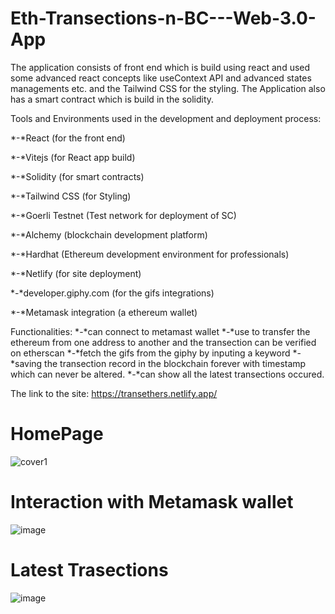 # Eth-Transections-n-BC---Web-3.0-App
The application consists of front end which is build using react and used some advanced react concepts like useContext API and advanced states managements etc. and the Tailwind CSS for the styling.
The Application also has a smart contract which is build in the solidity.

Tools and Environments used in the development and deployment process:

*-*React (for the front end)

*-*Vitejs (for React app build)

*-*Solidity (for smart contracts)

*-*Tailwind CSS (for Styling)

*-*Goerli Testnet (Test network for deployment of SC)

*-*Alchemy (blockchain development platform)

*-*Hardhat (Ethereum development environment for professionals)

*-*Netlify (for site deployment)

*-*developer.giphy.com (for the gifs integrations)

*-*Metamask integration (a ethereum wallet)

Functionalities:
*-*can connect to metamast wallet
*-*use to transfer the ethereum from one address to another and the transection can be verified on etherscan
*-*fetch the gifs from the giphy by inputing a keyword
*-*saving the transection record in the blockchain forever with timestamp which can never be altered.
*-*can show all the latest transections occured.

The link to the site: https://transethers.netlify.app/


# HomePage
![cover1](https://user-images.githubusercontent.com/71972221/178040217-20827879-b16c-4396-b13f-87f6174959c9.png)

# Interaction with Metamask wallet
![image](https://user-images.githubusercontent.com/71972221/178040464-d0760d25-42b6-44d9-8c88-d59e54f7ed31.png)

# Latest Trasections
![image](https://user-images.githubusercontent.com/71972221/178040088-7fad8db8-0536-462d-af15-6c7edc6974af.png)
